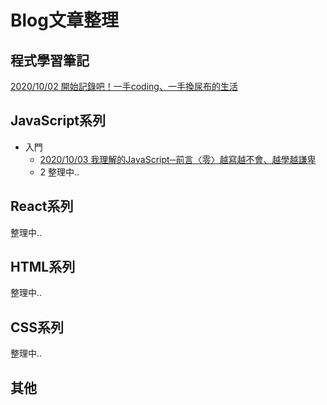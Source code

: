 # Blog文章整理
## 程式學習筆記
[2020/10/02 開始記錄吧！一手coding、一手換尿布的生活](https://medium.com/@gh87783gh/%E9%96%8B%E5%A7%8B%E8%A8%98%E9%8C%84%E5%90%A7-%E4%B8%80%E6%89%8Bcoding-%E4%B8%80%E6%89%8B%E6%8F%9B%E5%B0%BF%E5%B8%83%E7%9A%84%E7%94%9F%E6%B4%BB-507b5141d34e)
## JavaScript系列
* 入門
  * [2020/10/03 我理解的JavaScript─前言〈零〉越寫越不會、越學越謙卑](https://medium.com/@gh87783gh/%E6%88%91%E7%90%86%E8%A7%A3%E7%9A%84javascript-%E5%89%8D%E8%A8%80-%E9%9B%B6-%E8%B6%8A%E5%AD%B8%E8%B6%8A%E4%B8%8D%E6%9C%83-%E8%B6%8A%E5%AD%B8%E8%B6%8A%E8%AC%99%E5%8D%91-5e5b0370fdc9)
  * 2
整理中..

## React系列
整理中..

## HTML系列
整理中..

## CSS系列
整理中..

## 其他

